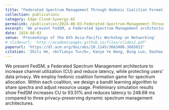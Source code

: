 ```yaml
---
title: "Federated Spectrum Management Through Hedonic Coalition Formation"
collection: publications
category: Edge-Cloud-Synergy-AI
permalink: /publication/2024-08-03-Federated-Spectrum-Management-Through-Hedonic-Coalition-Formation
excerpt: 'We present FedSM, a Federated Spectrum Management architecture to increase channel utilization (CU) and reduce latency, while protecting users’ data privacy.'
date: 2024-08-03
venue: 'Proceedings of the 8th Asia-Pacific Workshop on Networking'
# slidesurl: 'http://academicpages.github.io/files/slides2.pdf'
paperurl: 'https://dl.acm.org/doi/abs/10.1145/3663408.3665823'
citation: 'Zhili He, <b>Tianyu Tu</b>, Kanye Ye Wang, Bing Luo, Dazhao Cheng, Chuang Hu. (03 August 2024). Federated Spectrum Management Through Hedonic Coalition Formation. In Proceedings of the 8th Asia-Pacific Workshop on Networking (pp. 217-218).'
---
```


We present FedSM, a Federated Spectrum Management architecture to increase channel utilization (CU) and reduce latency, while protecting users’ data privacy. We employ hedonic coalition formation game for spectrum allocation. Within each coalition, we design a bandit learning algorithm to share spectra and adjust resource usage. Preliminary simulation results show FedSM increases CU to 93.51% and reduces latency to 248.68 ms compared to three privacy-preserving dynamic spectrum management architectures.